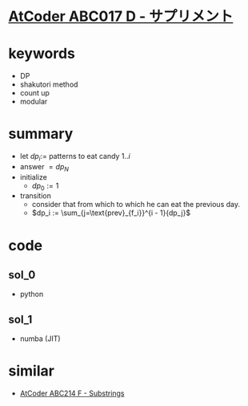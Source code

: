 # [AtCoder ABC017 D - サプリメント](https://atcoder.jp/contests/abc017/tasks/abc017_4)


# keywords 
- DP
- shakutori method
- count up
- modular


# summary 
- let $dp_i :=$ patterns to eat candy $1..i$
- answer $= dp_N$
- initialize
  - $dp_0 := 1$
- transition
  - consider that from which to which he can eat the previous day.
  - $dp_i := \sum_{j=\text{prev}_{f_i}}^{i - 1}{dp_j}$



# code 
## sol_0
- python 


## sol_1
- numba (JIT)


# similar 
- [AtCoder ABC214 F - Substrings](https://atcoder.jp/contests/abc214/tasks/abc214_f)